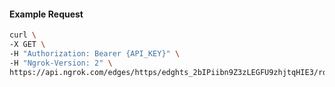 <!-- Code generated for API Clients. DO NOT EDIT. -->

#### Example Request

```bash
curl \
-X GET \
-H "Authorization: Bearer {API_KEY}" \
-H "Ngrok-Version: 2" \
https://api.ngrok.com/edges/https/edghts_2bIPiibn9Z3zLEGFU9zhjtqHIE3/routes/edghtsrt_2bIPimRDNpofJHqhPCPvUDiTnK5/oidc
```
